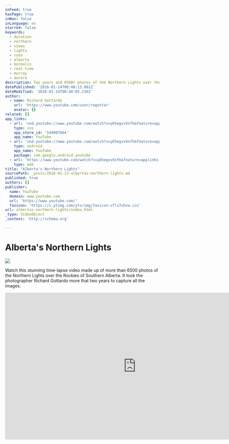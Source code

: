 ```yaml
---
inFeed: true
hasPage: true
inNav: false
inLanguage: en
starred: false
keywords:
  - duration
  - northern
  - views
  - lights
  - ronn
  - alberta
  - borealis
  - real-time
  - murray
  - aurora
description: Two years and 6500+ photos of the Northern Lights over the Rockies of Southern Alberta.
datePublished: '2016-01-14T00:48:13.861Z'
dateModified: '2016-01-14T00:48:05.236Z'
author:
  - name: Richard Gottardo
    url: 'https://www.youtube.com/user/rwgottar'
    avatar: {}
related: []
app_links:
  - url: 'vnd.youtube://www.youtube.com/watch?v=yEhegvvXnfk&feature=applinks'
    type: ios
    app_store_id: '544007664'
    app_name: YouTube
  - url: 'vnd.youtube://www.youtube.com/watch?v=yEhegvvXnfk&feature=applinks'
    type: android
    app_name: YouTube
    package: com.google.android.youtube
  - url: 'https://www.youtube.com/watch?v=yEhegvvXnfk&feature=applinks'
    type: web
title: "Alberta's Northern Lights"
sourcePath: _posts/2016-01-13-albertas-northern-lights.md
published: true
authors: []
publisher:
  name: YouTube
  domain: www.youtube.com
  url: 'https://www.youtube.com/'
  favicon: 'https://s.ytimg.com/yts/img/favicon-vflz7uhzw.ico'
url: albertas-northern-lights/index.html
_type: VideoObject
_context: 'http://schema.org'

---
```

# Alberta's Northern Lights
![](https://the-grid-user-content.s3-us-west-2.amazonaws.com/4151e137-74e6-4419-9e5c-11f522a62a86.png)

Watch this stunning time-lapse video made up of more than 6500 photos of the Northern Lights over the Rockies of Southern Alberta. It took the photographer Richard Gottardo more that two years to capture all the images.

<iframe src="https://cdn.embedly.com/widgets/media.html?src=https%3A%2F%2Fwww.youtube.com%2Fembed%2FyEhegvvXnfk%3Ffeature%3Doembed&amp;url=https%3A%2F%2Fwww.youtube.com%2Fwatch%3Fv%3DyEhegvvXnfk&amp;image=https%3A%2F%2Fi.ytimg.com%2Fvi%2FyEhegvvXnfk%2Fhqdefault.jpg&amp;key=b7d04c9b404c499eba89ee7072e1c4f7&amp;type=text%2Fhtml&amp;schema=youtube" width="854" height="480" scrolling="no" frameborder="0" allowfullscreen="allowfullscreen" style=""></iframe>